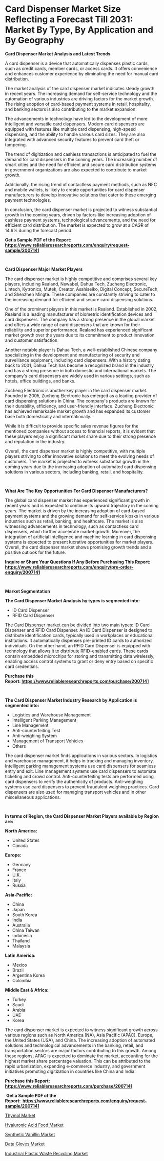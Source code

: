 <p><h1>Card Dispenser Market Size Reflecting a Forecast Till 2031: Market By Type, By Application and By Geography</h1></p><p><strong>Card Dispenser Market Analysis and Latest Trends</strong></p>
<p><p>A card dispenser is a device that automatically dispenses plastic cards, such as credit cards, member cards, or access cards. It offers convenience and enhances customer experience by eliminating the need for manual card distribution.</p><p>The market analysis of the card dispenser market indicates steady growth in recent years. The increasing demand for self-service technology and the automation of various industries are driving factors for the market growth. The rising adoption of card-based payment systems in retail, hospitality, and banking sectors is also contributing to the market expansion.</p><p>The advancements in technology have led to the development of more intelligent and versatile card dispensers. Modern card dispensers are equipped with features like multiple card dispensing, high-speed dispensing, and the ability to handle various card sizes. They are also integrated with advanced security features to prevent card theft or tampering.</p><p>The trend of digitization and cashless transactions is anticipated to fuel the demand for card dispensers in the coming years. The increasing number of smart cities and the need for efficient and secure card distribution systems in government organizations are also expected to contribute to market growth.</p><p>Additionally, the rising trend of contactless payment methods, such as NFC and mobile wallets, is likely to create opportunities for card dispenser manufacturers to develop innovative solutions that cater to these emerging payment technologies.</p><p>In conclusion, the card dispenser market is projected to witness substantial growth in the coming years, driven by factors like increasing adoption of cashless payment systems, technological advancements, and the need for efficient card distribution. The market is expected to grow at a CAGR of 14.9% during the forecast period.</p></p>
<p><strong>Get a Sample PDF of the Report:&nbsp; <a href="https://www.reliableresearchreports.com/enquiry/request-sample/2007141">https://www.reliableresearchreports.com/enquiry/request-sample/2007141</a></strong></p>
<p>&nbsp;</p>
<p><strong>Card Dispenser Major Market Players</strong></p>
<p><p>The card dispenser market is highly competitive and comprises several key players, including Realand, Newabel, Dahua Tech, Zucheng Electronic, Lintech, Kytronics, Mutek, Creator, Asahiseiko, Digital Concept, SecureTech, and Shenzhen Mingte. These companies are constantly striving to cater to the increasing demand for efficient and secure card dispensing solutions.</p><p>One of the prominent players in this market is Realand. Established in 2002, Realand is a leading manufacturer of biometric identification devices and card dispensers. The company has a strong presence in the global market and offers a wide range of card dispensers that are known for their reliability and superior performance. Realand has experienced significant market growth over the years due to its commitment to product innovation and customer satisfaction.</p><p>Another notable player is Dahua Tech, a well-established Chinese company specializing in the development and manufacturing of security and surveillance equipment, including card dispensers. With a history dating back to 2001, Dahua Tech has become a recognized brand in the industry and has a strong presence in both domestic and international markets. The company's card dispensers are widely used in various settings, such as hotels, office buildings, and banks.</p><p>Zucheng Electronic is another key player in the card dispenser market. Founded in 2005, Zucheng Electronic has emerged as a leading provider of card dispensing solutions in China. The company's products are known for their durability, efficiency, and user-friendly interface. Zucheng Electronic has achieved remarkable market growth and has expanded its customer base both domestically and internationally.</p><p>While it is difficult to provide specific sales revenue figures for the mentioned companies without access to financial reports, it is evident that these players enjoy a significant market share due to their strong presence and reputation in the industry.</p><p>Overall, the card dispenser market is highly competitive, with multiple players striving to offer innovative solutions to meet the evolving needs of customers. The market is projected to witness substantial growth in the coming years due to the increasing adoption of automated card dispensing solutions in various sectors, including banking, retail, and hospitality.</p></p>
<p>&nbsp;</p>
<p><strong>What Are The Key Opportunities For Card Dispenser Manufacturers?</strong></p>
<p><p>The global card dispenser market has experienced significant growth in recent years and is expected to continue its upward trajectory in the coming years. The market is driven by the increasing adoption of card-based payment systems and the growing demand for self-service kiosks in various industries such as retail, banking, and healthcare. The market is also witnessing advancements in technology, such as contactless card dispensers, which further accelerate market growth. Moreover, the integration of artificial intelligence and machine learning in card dispensing systems is expected to present lucrative opportunities for market players. Overall, the card dispenser market shows promising growth trends and a positive outlook for the future.</p></p>
<p><strong>Inquire or Share Your Questions If Any Before Purchasing This Report: <a href="https://www.reliableresearchreports.com/enquiry/pre-order-enquiry/2007141">https://www.reliableresearchreports.com/enquiry/pre-order-enquiry/2007141</a></strong></p>
<p>&nbsp;</p>
<p><strong>Market Segmentation</strong></p>
<p><strong>The Card Dispenser Market Analysis by types is segmented into:</strong></p>
<p><ul><li>ID Card Dispenser</li><li>RFID Card Dispenser</li></ul></p>
<p><p>The Card Dispenser market can be divided into two main types: ID Card Dispenser and RFID Card Dispenser. An ID Card Dispenser is designed to distribute identification cards, typically used in workplaces or educational institutions. It automatically dispenses pre-printed ID cards to authorized individuals. On the other hand, an RFID Card Dispenser is equipped with technology that allows it to distribute RFID-enabled cards. These cards contain embedded microchips for storing and transmitting data wirelessly, enabling access control systems to grant or deny entry based on specific card credentials.</p></p>
<p><strong>Purchase this Report:&nbsp;<a href="https://www.reliableresearchreports.com/purchase/2007141">https://www.reliableresearchreports.com/purchase/2007141</a></strong></p>
<p>&nbsp;</p>
<p><strong>The Card Dispenser Market Industry Research by Application is segmented into:</strong></p>
<p><ul><li>Logistics and Warehouse Management</li><li>Intelligent Parking Management</li><li>Line Management</li><li>Anti-counterfeiting Test</li><li>Anti-weighing System</li><li>Management of Transport Vehicles</li><li>Others</li></ul></p>
<p><p>The card dispenser market finds applications in various sectors. In logistics and warehouse management, it helps in tracking and managing inventory. Intelligent parking management systems use card dispensers for seamless entry and exit. Line management systems use card dispensers to automate ticketing and crowd control. Anti-counterfeiting tests are performed using card dispensers to verify the authenticity of products. Anti-weighing systems use card dispensers to prevent fraudulent weighing practices. Card dispensers are also used for managing transport vehicles and in other miscellaneous applications.</p></p>
<p>&nbsp;</p>
<p><strong>In terms of Region, the Card Dispenser Market Players available by Region are:</strong></p>
<p>
    <p> <strong> North America: </strong>
        <ul>
            <li>United States</li>
            <li>Canada</li>
        </ul>
        </p> 
    <p> <strong> Europe: </strong>
        <ul>
            <li>Germany</li>
            <li>France</li>
            <li>U.K.</li>
            <li>Italy</li>
            <li>Russia</li>
        </ul>
        </p> 
    <p> <strong> Asia-Pacific: </strong>
        <ul>
            <li>China</li>
            <li>Japan</li>
            <li>South Korea</li>
            <li>India</li>
            <li>Australia</li>
            <li>China Taiwan</li>
            <li>Indonesia</li>
            <li>Thailand</li>
            <li>Malaysia</li>
        </ul>
        </p> 
    <p> <strong> Latin America: </strong>
        <ul>
            <li>Mexico</li>
            <li>Brazil</li>
            <li>Argentina Korea</li>
            <li>Colombia</li>
        </ul>
        </p> 
    <p> <strong> Middle East & Africa: </strong>
        <ul>
            <li>Turkey</li>
            <li>Saudi</li>
            <li>Arabia</li>
            <li>UAE</li>
            <li>Korea</li>
        </ul>
    </p>
    </p>
<p><p>The card dispenser market is expected to witness significant growth across various regions such as North America (NA), Asia Pacific (APAC), Europe, the United States (USA), and China. The increasing adoption of automated solutions and technological advancements in the banking, retail, and transportation sectors are major factors contributing to this growth. Among these regions, APAC is expected to dominate the market, accounting for the highest market share percentage valuation. This can be attributed to the rapid urbanization, expanding e-commerce industry, and government initiatives promoting digitization in countries like China and India.</p></p>
<p><strong>Purchase this Report: <a href="https://www.reliableresearchreports.com/purchase/2007141">https://www.reliableresearchreports.com/purchase/2007141</a></strong></p>
<p>&nbsp;<strong>Get a Sample PDF of the Report:&nbsp;&nbsp;<a href="https://www.reliableresearchreports.com/enquiry/request-sample/2007141">https://www.reliableresearchreports.com/enquiry/request-sample/2007141</a></strong></p>
<p><strong></strong></p>
<p><p><a href="https://www.linkedin.com/pulse/thymol-market-size-share-global-analysis-report-2023-hz2he/">Thymol Market</a></p><p><a href="https://github.com/Chiragrp25/Market-Research-Report-List-2/blob/main/hyaluronic-acid-food-market.md">Hyaluronic Acid Food Market</a></p><p><a href="https://www.linkedin.com/pulse/synthetic-vanillin-market-size-growth-forecast-from-2023-ab4qe/">Synthetic Vanillin Market</a></p><p><a href="https://github.com/santosh758595/Market-Research-Report-List-2/blob/main/data-gloves-market.md">Data Gloves Market</a></p><p><a href="https://www.linkedin.com/pulse/decoding-industrial-plastic-waste-recycling-market-deep-dive-aqsee/">Industrial Plastic Waste Recycling Market</a></p></p>